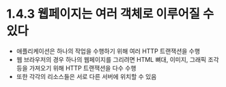 # 1.4.3 웹페이지는 여러 객체로 이루어질 수 있다

* 애플리케이션은 하나의 작업을 수행하기 위해 여러 HTTP 트랜잭션을 수행
* 웹 브라우저의 경우 하나의 웹페이지를 그리려면 HTML 뼈대, 이미지, 그래픽 조각 등을 가져오기 위해 HTTP 트랜잭션을 다수 수행
* 또한 각각의 리소스들은 서로 다른 서버에 위치할 수 있음
